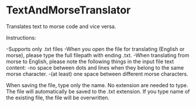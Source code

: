 # TextAndMorseTranslator
Translates text to morse code and vice versa.

Instructions:

-Supports only .txt files</li>
-When you open the file for translating (English or morse), please type the full filepath with ending .txt.
-When translating from morse to English, please note the following things in the input file text content:
 -no space between dots and lines when they belong to the same morse character.
 -(at least) one space between different morse characters.
 
 When saving the file, type only the name. No extension are needed to type. The file will automatically be saved to the .txt extension.
 If you type name of the existing file, the file will be overwritten.
